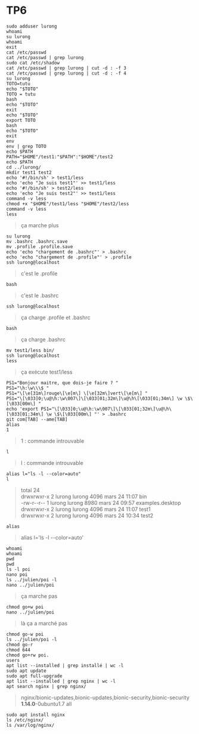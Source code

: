 # TP6

```shell
sudo adduser lurong
whoami
su lurong
whoami
exit
cat /etc/passwd
cat /etc/passwd | grep lurong
sudo cat /etc/shadow
cat /etc/passwd | grep lurong | cut -d : -f 3
cat /etc/passwd | grep lurong | cut -d : -f 4
su lurong
TOTO=tutu
echo "$TOTO"
TOTO = tutu
bash
echo "$TOTO"
exit
echo "$TOTO"
export TOTO
bash
echo "$TOTO"
exit
env
env | grep TOTO
echo $PATH
PATH="$HOME"/test1:"$PATH":"$HOME"/test2
echo $PATH
cd ../lurong/
mkdir test1 test2
echo '#!/bin/sh' > test1/less
echo 'echo "Je suis test1"' >> test1/less
echo '#!/bin/sh' > test2/less
echo 'echo "Je suis test2"' >> test1/less
command -v less
chmod +x "$HOME"/test1/less "$HOME"/test2/less
command -v less
less
```

> ça marche plus

```shell
su lurong
mv .bashrc .bashrc.save
mv .profile .profile.save
echo 'echo "chargement de .bashrc"' > .bashrc
echo 'echo "chargement de .profile"' > .profile
ssh lurong@localhost
```

> c'est le .profile

```shell
bash
```

> c'est le .bashrc

```shell
ssh lurong@localhost
```

> ça charge .profile et .bashrc

```shell
bash
```

> ça charge .bashrc

```shell
mv test1/less bin/
ssh lurong@localhost
less
```

> ça exécute test1/less

```shell
PS1="Bonjour maitre, que dois-je faire ? "
PS1="\h:\w\\\$ "
PS1="\[\e[31m\]rouge\[\e[m\] \[\e[32m\]vert\[\e[m\] "
PS1="\[\033]0;\u@\h:\w\007\]\[\033[01;32m\]\u@\h\[\033[01;34m\] \w \$\[\033[00m\] "
echo 'export PS1="\[\033]0;\u@\h:\w\007\]\[\033[01;32m\]\u@\h\[\033[01;34m\] \w \$\[\033[00m\] "' > .bashrc
git com[TAB] --ame[TAB]
alias
1
```

> 1 : commande introuvable

```shell
l
```

> l : commande introuvable

```shell
alias l="ls -l --color=auto"
l
```

> total 24  
drwxrwxr-x 2 lurong lurong 4096 mars  24 11:07 bin  
-rw-r--r-- 1 lurong lurong 8980 mars  24 09:57 examples.desktop  
drwxrwxr-x 2 lurong lurong 4096 mars  24 11:07 test1  
drwxrwxr-x 2 lurong lurong 4096 mars  24 10:34 test2  

```shell
alias
```

> alias l='ls -l --color=auto'

```shell
whoami
whoami
pwd
pwd
ls -l poi
nano poi
ls ../julien/poi -l
nano ../julien/poi
```

> ça marche pas

```shell
chmod go+w poi
nano ../julien/poi
```

> là ça a marché pas

```shell
chmod go-w poi
ls ../julien/poi -l
chmod go-r
chmod 644
chmod go+rw poi.
users
apt list --installed | grep installé | wc -l
sudo apt update
sudo apt full-upgrade
apt list --installed | grep nginx | wc -l
apt search nginx | grep nginx/
```

> nginx/bionic-updates,bionic-updates,bionic-security,bionic-security **1.14.0**-0ubuntu1.7 all

```shell
sudo apt install nginx
ls /etc/nginx/
ls /var/log/nginx/
```
